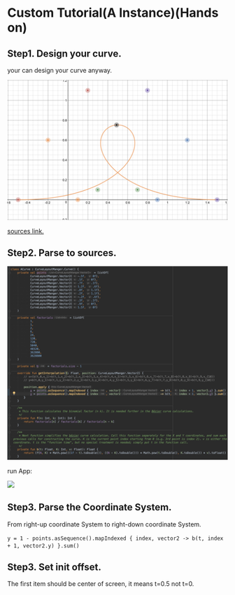 # Custom Tutorial(A Instance)(Hands on)

## Step1. Design your curve.

your can design your curve anyway.

![](./graphics/tutorial/tutorial_1.png)

[sources link.](https://www.desmos.com/calculator/ffeu06bgul)

## Step2. Parse to sources.

![](./graphics/tutorial/tutorial_2.png)

run App:

![](./graphics/tutorial/tutorial_3.png)

## Step3. Parse the Coordinate System.

From right-up coordinate System to right-down coordinate System.

`y = 1 - points.asSequence().mapIndexed { index, vector2 -> b(t, index + 1, vector2.y) }.sum()`

## Step3. Set init offset.

The first item should be center of screen, it means t=0.5 not t=0.

